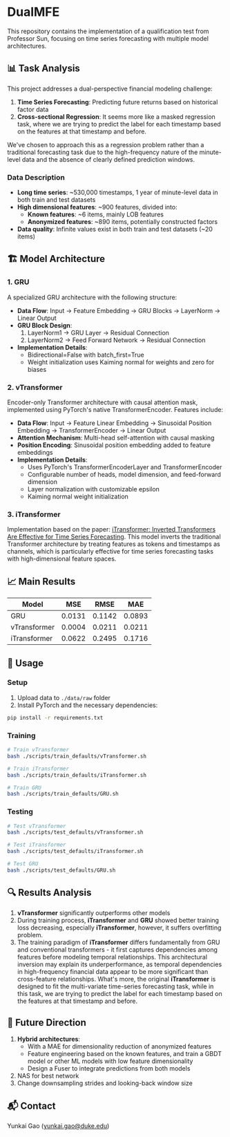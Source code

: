 # DualMFE

This repository contains the implementation of a qualification test from Professor Sun, focusing on time series forecasting with multiple model architectures.

## 📊 Task Analysis

This project addresses a dual-perspective financial modeling challenge:
1. **Time Series Forecasting**: Predicting future returns based on historical factor data
2. **Cross-sectional Regression**: It seems more like a masked regression task, where we are trying to predict the label for each timestamp based on the features at that timestamp and before.

We've chosen to approach this as a regression problem rather than a traditional forecasting task due to the high-frequency nature of the minute-level data and the absence of clearly defined prediction windows.

### Data Description
- **Long time series**: ~530,000 timestamps, 1 year of minute-level data in both train and test datasets
- **High dimensional features**: ~900 features, divided into:
  - **Known features**: ~6 items, mainly LOB features
  - **Anonymized features**: ~890 items, potentially constructed factors
- **Data quality**: Infinite values exist in both train and test datasets (~20 items)

## 🏗️ Model Architecture

### 1. GRU
A specialized GRU architecture with the following structure:
- **Data Flow**: Input → Feature Embedding → GRU Blocks → LayerNorm → Linear Output
- **GRU Block Design**:
  1. LayerNorm1 → GRU Layer → Residual Connection
  2. LayerNorm2 → Feed Forward Network → Residual Connection
- **Implementation Details**:
  - Bidirectional=False with batch_first=True
  - Weight initialization uses Kaiming normal for weights and zero for biases

### 2. vTransformer
Encoder-only Transformer architecture with causal attention mask, implemented using PyTorch's native TransformerEncoder. Features include:
- **Data Flow**: Input → Feature Linear Embedding → Sinusoidal Position Embedding → TransformerEncoder → Linear Output
- **Attention Mechanism**: Multi-head self-attention with causal masking
- **Position Encoding**: Sinusoidal position embedding added to feature embeddings
- **Implementation Details**:
  - Uses PyTorch's TransformerEncoderLayer and TransformerEncoder
  - Configurable number of heads, model dimension, and feed-forward dimension
  - Layer normalization with customizable epsilon
  - Kaiming normal weight initialization

### 3. iTransformer
Implementation based on the paper: [iTransformer: Inverted Transformers Are Effective for Time Series Forecasting](https://arxiv.org/abs/2310.06625). This model inverts the traditional Transformer architecture by treating features as tokens and timestamps as channels, which is particularly effective for time series forecasting tasks with high-dimensional feature spaces.

## 📈 Main Results

| Model | MSE | RMSE | MAE |
|-------|-----|------|-----|
| GRU | 0.0131 | 0.1142 | 0.0893 |
| vTransformer | 0.0004 | 0.0211 | 0.0211 |
| iTransformer | 0.0622 | 0.2495 | 0.1716 |


## 🚀 Usage

### Setup
1. Upload data to `./data/raw` folder
2. Install PyTorch and the necessary dependencies:
```bash
pip install -r requirements.txt
```

### Training
```bash
# Train vTransformer
bash ./scripts/train_defaults/vTransformer.sh

# Train iTransformer
bash ./scripts/train_defaults/iTransformer.sh

# Train GRU
bash ./scripts/train_defaults/GRU.sh
```

### Testing
```bash
# Test vTransformer
bash ./scripts/test_defaults/vTransformer.sh

# Test iTransformer
bash ./scripts/test_defaults/iTransformer.sh

# Test GRU
bash ./scripts/test_defaults/GRU.sh
```

## 🔍 Results Analysis
1. **vTransformer** significantly outperforms other models
2. During training process, **iTransformer** and **GRU** showed better training loss decreasing, especially **iTransformer**, however, it suffers overfitting problem.
3. The training paradigm of **iTransformer** differs fundamentally from GRU and conventional transformers - it first captures dependencies among features before modeling temporal relationships. This architectural inversion may explain its underperformance, as temporal dependencies in high-frequency financial data appear to be more significant than cross-feature relationships. What's more, the original **iTransformer** is designed to fit the multi-variate time-series forecasting task, while in this task, we are trying to predict the label for each timestamp based on the features at that timestamp and before.

## 🔮 Future Direction
1. **Hybrid architectures**: 
   - With a MAE for dimensionality reduction of anonymized features
   - Feature engineering based on the known features, and train a GBDT model or other ML models with low feature dimensionality
   - Design a Fuser to integrate predictions from both models
2. NAS for best network
3. Change downsampling strides and looking-back window size


## 📬 Contact
Yunkai Gao (yunkai.gao@duke.edu)
